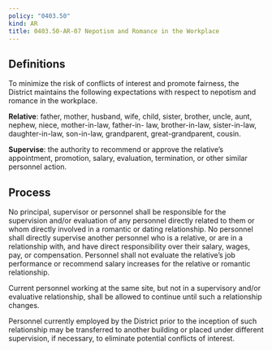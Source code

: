 ```yaml
---
policy: "0403.50"
kind: AR
title: 0403.50-AR-07 Nepotism and Romance in the Workplace
---
```


## Definitions

To minimize the risk of conflicts of interest and promote fairness, the District maintains the following expectations with respect to nepotism and romance in the workplace.

**Relative**: father, mother, husband, wife, child, sister, brother, uncle, aunt, nephew, niece, mother-in-law, father-in- law, brother-in-law, sister-in-law, daughter-in-law, son-in-law, grandparent, great-grandparent, cousin.

**Supervise**: the authority to recommend or approve the relative’s appointment, promotion, salary, evaluation, termination, or other similar personnel action.

## Process

No principal, supervisor or personnel shall be responsible for the supervision and/or evaluation of any personnel directly related to them or whom directly involved in a romantic or dating relationship. No personnel shall directly supervise another personnel who is a relative, or are in a relationship with, and have direct responsibility over their salary, wages, pay, or compensation. Personnel shall not evaluate the relative’s job performance or recommend salary increases for the relative or romantic relationship.

Current personnel working at the same site, but not in a supervisory and/or evaluative relationship, shall be allowed to continue until such a relationship changes.

Personnel currently employed by the District prior to the inception of such relationship may be transferred to another building or placed under different supervision, if necessary, to eliminate potential conflicts of interest.
